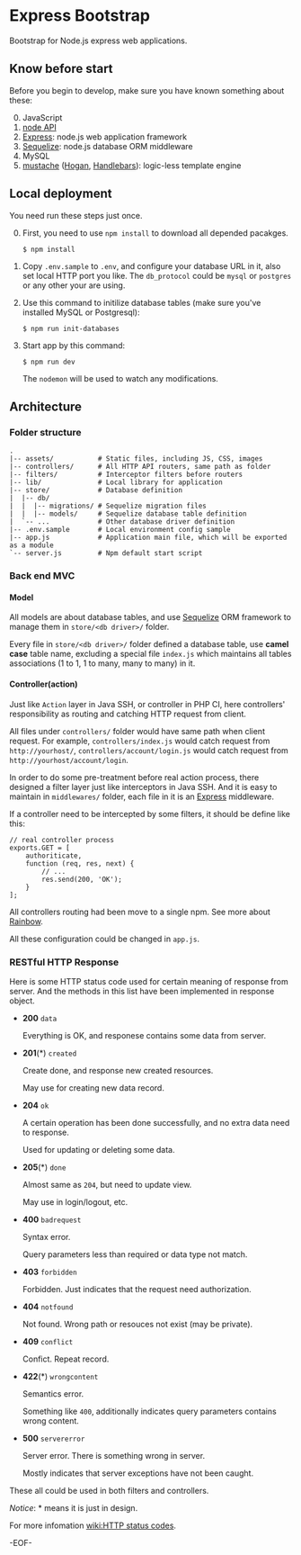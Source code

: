 Express Bootstrap
=================

Bootstrap for Node.js express web applications.

## Know before start ##

Before you begin to develop, make sure you have known something about these:

0. JavaScript
0. [node API](http://nodejs.org/api/)
0. [Express][]: node.js web application framework
0. [Sequelize][]: node.js database ORM middleware
0. MySQL
0. [mustache](http://mustache.github.com/) ([Hogan](https://github.com/twitter/hogan.js), [Handlebars](http://handlebarsjs.com/)): logic-less template engine

## Local deployment ##

You need run these steps just once.

0.  First, you need to use `npm install` to download all depended pacakges.

		$ npm install

0.  Copy `.env.sample` to `.env`, and configure your database URL in it, also set local HTTP port you like. The `db_protocol` could be `mysql` or `postgres` or any other your are using.

0.  Use this command to initilize database tables (make sure you've installed MySQL or Postgresql):

		$ npm run init-databases

0.  Start app by this command:

		$ npm run dev

	The `nodemon` will be used to watch any modifications.

## Architecture ##

### Folder structure ###

	.
	|-- assets/           # Static files, including JS, CSS, images
	|-- controllers/      # All HTTP API routers, same path as folder
	|-- filters/          # Interceptor filters before routers
	|-- lib/              # Local library for application
	|-- store/            # Database definition
	|  |-- db/
	|  |  |-- migrations/ # Sequelize migration files
	|  |  |-- models/     # Sequelize database table definition
	|  `-- ...            # Other database driver definition
	|-- .env.sample       # Local environment config sample
	|-- app.js            # Application main file, which will be exported as a module
	`-- server.js         # Npm default start script

### Back end MVC ###

#### Model ####

All models are about database tables, and use [Sequelize][] ORM framework to manage them in `store/<db driver>/` folder.

Every file in `store/<db driver>/` folder defined a database table, use **camel case** table name, excluding a special file `index.js` which maintains all tables associations (1 to 1, 1 to many, many to many) in it.

#### Controller(action) ####

Just like `Action` layer in Java SSH, or controller in PHP CI, here controllers' responsibility as routing and catching HTTP request from client.

All files under `controllers/` folder would have same path when client request. For example, `controllers/index.js` would catch request from `http://yourhost/`, `controllers/account/login.js` would catch request from `http://yourhost/account/login`.

In order to do some pre-treatment before real action process, there designed a filter layer just like interceptors in Java SSH. And it is easy to maintain in `middlewares/` folder, each file in it is an [Express][] middleware.

If a controller need to be intercepted by some filters, it should be define like this:

	// real controller process
	exports.GET = [
		authoriticate,
		function (req, res, next) {
			// ...
			res.send(200, 'OK');
		}
	];

All controllers routing had been move to a single npm. See more about [Rainbow](https://github.com/mytharcher/rainbow).

All these configuration could be changed in `app.js`.

### RESTful HTTP Response ###

Here is some HTTP status code used for certain meaning of response from server. And the methods in this list have been implemented in response object.

*	**200** `data`

	Everything is OK, and responese contains some data from server.

*	**201**(\*) `created`

	Create done, and response new created resources.

	May use for creating new data record.

*	**204** `ok`

	A certain operation has been done successfully, and no extra data need to response.

	Used for updating or deleting some data.

*	**205**(\*) `done`

	Almost same as `204`, but need to update view.

	May use in login/logout, etc.

*	**400** `badrequest`

	Syntax error.

	Query parameters less than required or data type not match.

*	**403** `forbidden`

	Forbidden. Just indicates that the request need authorization.

*	**404** `notfound`

	Not found. Wrong path or resouces not exist (may be private).

*	**409** `conflict`

	Confict. Repeat record.

*	**422**(\*) `wrongcontent`

	Semantics error.

	Something like `400`, additionally indicates query parameters contains wrong content.

*	**500** `servererror`

	Server error. There is something wrong in server.

	Mostly indicates that server exceptions have not been caught.

These all could be used in both filters and controllers.

*Notice*: \* means it is just in design.

For more infomation [wiki:HTTP status codes](http://en.wikipedia.org/wiki/HTTP_status_code).

-EOF-

[Express]: http://expressjs.com/
[Sequelize]: http://www.sequelizejs.com/

